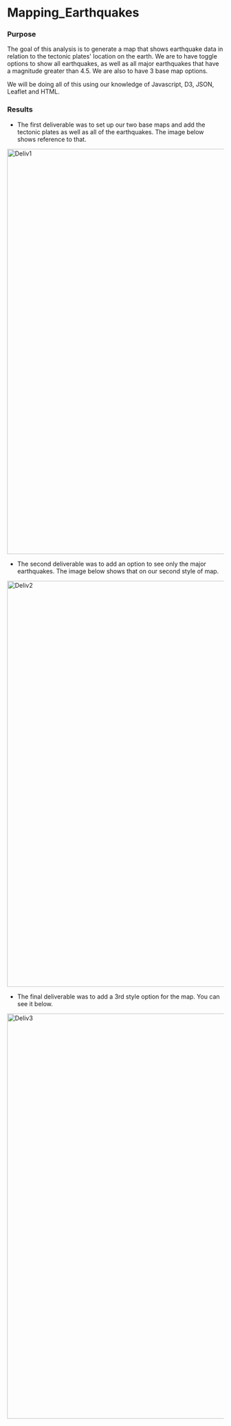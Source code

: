 # Mapping_Earthquakes

### Purpose
The goal of this analysis is to generate a map that shows earthquake data in relation to the tectonic plates' location on the earth.
We are to have toggle options to show all earthquakes, as well as all major earthquakes that have a magnitude greater than 4.5. We are also to have 3 base map options.

We will be doing all of this using our knowledge of Javascript, D3, JSON, Leaflet and HTML.

### Results

* The first deliverable was to set up our two base maps and add the tectonic plates as well as all of the earthquakes.
The image below shows reference to that.

<img width="942" alt="Deliv1" src="https://user-images.githubusercontent.com/118485409/224365863-e8b42622-065b-428b-8ac3-3769daee65f8.png">


* The second deliverable was to add an option to see only the major earthquakes. The image below shows that on our second style of map.

<img width="944" alt="Deliv2" src="https://user-images.githubusercontent.com/118485409/224365875-af5d9e30-30e9-4735-a9e6-093c7d7bfd74.png">



* The final deliverable was to add a 3rd style option for the map. You can see it below.

<img width="942" alt="Deliv3" src="https://user-images.githubusercontent.com/118485409/224365922-7443b932-8b6b-4208-b881-b8a6ac3eda3a.png">
